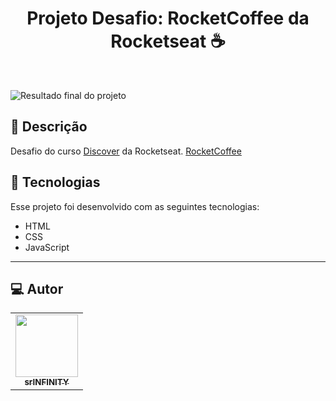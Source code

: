 <h1 align="center">
 Projeto Desafio: RocketCoffee da Rocketseat ☕
</h1>

<br>

![Resultado final do projeto](https://sriinfinity.github.io/RocketCoffee-main/)

## 📝 Descrição

Desafio do curso [ Discover](https://app.rocketseat.com.br/discover) da Rocketseat. [ RocketCoffee](https://rocket-coffee-delta.vercel.app/)

## 🚀 Tecnologias

Esse projeto foi desenvolvido com as seguintes tecnologias:

- HTML
- CSS
- JavaScript

---

## 💻 Autor<br>

<table>
  <tr>
    <td align="center">
      <a href="https://github.com/srIINFINITY">
        <img src="https://avatars.githubusercontent.com/u/106198867?v=4" width="100px;" /><br>
        <sub>
          <b>srINFINITY</b>
        </sub>
      </a>
    </td>
  </tr>
</table>

